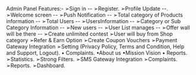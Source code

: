 Admin Panel Features:-
➢Sign in -- 
➢Register.
➢Profile Update --.
➢Welcome screen --
➢Push Notification --
➢Total category of Products information --
➢Total Users -- 
➢UsersInformation --
➢Category or Sub Category Information --
➢New users --
➢User List manages -- 
➢Offer wall will be there --
➢Create unlimited contest
➢User will buy from Shop category
➢Refer & Earn Option
➢Create Coupon Vouchers
➢Payment Gateway Integration
➢Setting (Privacy Policy, Terms and
Condition, Help and Support, Logout). •
Complaints. •About us •Mission Vision •
Reports.
➢Statistics.
➢Strong Filters.
➢SMS Gateway Integration
➢Complaints.
➢Reports.
➢Dashboard.
